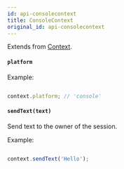 ```yaml
---
id: api-consolecontext
title: ConsoleContext
original_id: api-consolecontext
---
```

Extends from [Context](api-context).

#### `platform`

Example:

```js

context.platform; // 'console'

```

#### `sendText(text)`

Send text to the owner of the session.

Example:

```js

context.sendText('Hello');

```
